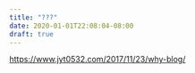 ```yaml
---
title: "???"
date: 2020-01-01T22:08:04-08:00
draft: true
---
```

https://www.jyt0532.com/2017/11/23/why-blog/